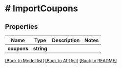 # # ImportCoupons

## Properties

Name | Type | Description | Notes
------------ | ------------- | ------------- | -------------
**coupons** | **string** |  | 

[[Back to Model list]](../../README.md#documentation-for-models) [[Back to API list]](../../README.md#documentation-for-api-endpoints) [[Back to README]](../../README.md)


